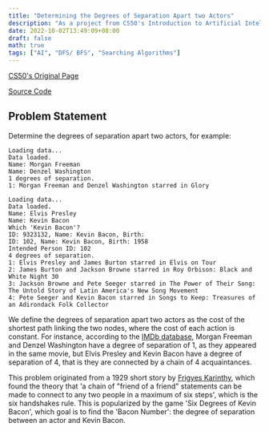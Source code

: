 ```yaml
---
title: "Determining the Degrees of Separation Apart two Actors"
description: "As a project from CS50's Introduction to Artificial Intelligence with Python"
date: 2022-10-02T13:49:09+08:00
draft: false
math: true
tags: ["AI", "DFS/ BFS", "Searching Algorithms"]
---
```


[CS50's Original Page](https://cs50.harvard.edu/ai/2020/projects/0/degrees/)

[Source Code](https://github.com/spcccomputerclub/spcccomputerclub.github.io/src/ai/cs50_aipy/degrees)

## Problem Statement

Determine the degrees of separation apart two actors, for example:

```
Loading data...
Data loaded.
Name: Morgan Freeman
Name: Denzel Washington
1 degrees of separation.
1: Morgan Freeman and Denzel Washington starred in Glory
```

```
Loading data...
Data loaded.
Name: Elvis Presley
Name: Kevin Bacon
Which 'Kevin Bacon'?
ID: 9323132, Name: Kevin Bacon, Birth: 
ID: 102, Name: Kevin Bacon, Birth: 1958
Intended Person ID: 102
4 degrees of separation.
1: Elvis Presley and James Burton starred in Elvis on Tour
2: James Burton and Jackson Browne starred in Roy Orbison: Black and White Night 30
3: Jackson Browne and Pete Seeger starred in The Power of Their Song: The Untold Story of Latin America's New Song Movement
4: Pete Seeger and Kevin Bacon starred in Songs to Keep: Treasures of an Adirondack Folk Collector
```

We define the degrees of separation apart two actors as the cost of the shortest path linking the two nodes, where the cost of each action is constant. For instance, according to the [IMDb database](https://www.imdb.com/interfaces/), Morgan Freeman and Denzel Washington have a degree of separation of 1, as they appeared in the same movie, but Elvis Presley and Kevin Bacon have a degree of separation of 4, that is they are connected by a chain of 4 acquaintances.

This problem originated from a 1929 short story by [Frigyes Karinthy](https://en.wikipedia.org/wiki/Frigyes_Karinthy), which found the theory that 'a chain of "friend of a friend" statements can be made to connect to any two people in a maximum of six steps', which is the six handshakes rule. This is popularized by the game 'Six Degrees of Kevin Bacon', which goal is to find the 'Bacon Number': the degree of separation between an actor and Kevin Bacon.
